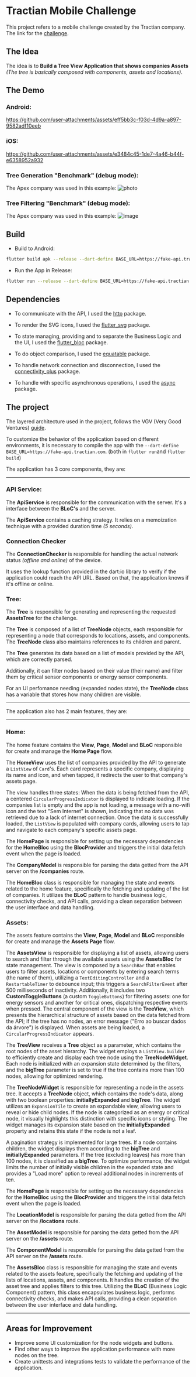 # Tractian Mobile Challenge

  

This project refers to a mobile challenge created by the Tractian company. The link for the [challenge](https://github.com/tractian/challenges/tree/main/mobile).

  

## The Idea

  

The idea is to **Build a Tree View Application that shows companies Assets**  _(The tree is basically composed with components, assets and locations)_.

  

## The Demo

### Android:


https://github.com/user-attachments/assets/eff5bb3c-f03d-4d9a-a897-9582adf10eeb


### iOS:



https://github.com/user-attachments/assets/e3484c45-1de7-4a46-b44f-e6358952a932


### Tree Generation "Benchmark" (debug mode):


The Apex company was used in this example:
![photo](https://github.com/user-attachments/assets/0e3479d8-1eb0-493d-833c-6f8bf80bc735)



### Tree Filtering "Benchmark" (debug mode):


The Apex company was used in this example:
![image](https://github.com/user-attachments/assets/bc8a38fd-44b8-4a84-a45d-c61ed51f6798)



## Build


- Build to Android:
```bash
flutter build apk --release --dart-define BASE_URL=https://fake-api.tractian.com
```
- Run the App in Release:
```bash
flutter run --release --dart-define BASE_URL=https://fake-api.tractian.com
```


## Dependencies

  

- To communicate with the API, I used the [http](https://pub.dev/packages/http) package.

- To render the SVG icons, I used the [flutter_svg](https://pub.dev/packages/flutter_svg) package.

- To state managing, providing and to separate the Business Logic and the UI, I used the [flutter_bloc](https://pub.dev/packages/flutter_bloc) package.

- To do object comparison, I used the [equatable](https://pub.dev/packages/equatable) package.

- To handle network connection and disconnection, I used the [connectivity_plus](https://pub.dev/packages/connectivity_plus) package.

- To handle with specific asynchronous operations, I used the [async](https://pub.dev/packages/async) package.

  

## The project

  

The layered architecture used in the project, follows the VGV (Very Good Ventures) [guide](https://verygood.ventures/blog/very-good-flutter-architecture).

To customize the behavior of the application based on different environments, it is necessary to compile the app with the `--dart-define BASE_URL=https://fake-api.tractian.com`. (both in `flutter run`and `flutter build`)
  

The application has 3 core components, they are:

  

---

### API Service:

The **ApiService** is responsible for the communication with the server. It's a interface between the **BLoC's** and the server.

  

The **ApiService** contains a caching strategy. It relies on a memoization technique with a provided duration time _(5 seconds)_.

  

### Connection Checker

The **ConnectionChecker** is responsible for handling the actual network status _(offline and online)_ of the device.

  

It uses the lookup function provided in the dart:io library to verify if the application could reach the API URL. Based on that, the application knows if it's offline or online.

  

### Tree:

The **Tree** is responsible for generating and representing the requested **AssetsTree** for the challenge.

  

The **Tree** is composed of a list of **TreeNode** objects, each responsible for representing a node that corresponds to locations, assets, and components. The **TreeNode** class also maintains references to its children and parent.

  

The **Tree** generates its data based on a list of models provided by the API, which are correctly parsed.

  

Additionally, it can filter nodes based on their value (their name) and filter them by critical sensor components or energy sensor components.

  

For an UI perfomance needing (expanded nodes state), the **TreeNode** class has a variable that stores how many children are visible.

  

---

The application also has 2 main features, they are:

  

---

### Home:

The home feature contains the **View**, **Page**, **Model** and **BLoC** responsible for create and manage the **Home Page** flow.

  

The **HomeView** uses the list of companies provided by the API to generate a `ListView` of `Card`'s. Each card represents a specific company, displaying its name and icon, and when tapped, it redirects the user to that company's assets page.

  

The view handles three states: When the data is being fetched from the API, a centered `CircularProgressIndicator` is displayed to indicate loading. If the companies list is empty and the app is not loading, a message with a no-wifi icon and the text "Sem Internet" is shown, indicating that no data was retrieved due to a lack of internet connection. Once the data is successfully loaded, the `ListView` is populated with company cards, allowing users to tap and navigate to each company's specific assets page.

  

The **HomePage** is responsible for setting up the necessary dependencies for the **HomeBloc** using the **BlocProvider** and triggers the initial data fetch event when the page is loaded.

  

The **CompanyModel** is responsible for parsing the data getted from the API server on the **/companies** route.

  

The **HomeBloc** class is responsible for managing the state and events related to the home feature, specifically the fetching and updating of the list of companies. It utilizes the **BLoC** pattern to handle business logic, connectivity checks, and API calls, providing a clean separation between the user interface and data handling.

  

### Assets:

The assets feature contains the **View**, **Page**, **Model** and **BLoC** responsible for create and manage the **Assets Page** flow.

  

The **AssetsView** is responsible for displaying a list of assets, allowing users to search and filter through the available assets using the **AssetsBloc** for state management. The view is composed by a `SearchBar` that enables users to filter assets, locations or components by entering search terms (the name of them), utilizing a `TextEditingController` and a `RestartableTimer` to debounce input; this triggers a `SearchFilterEvent` after 500 milliseconds of inactivity. Additionally, it includes two **CustomToggleButtons** (a custom `ToggleButtons`) for filtering assets: one for energy sensors and another for critical ones, dispatching respective events when pressed. The central component of the view is the **TreeView**, which presents the hierarchical structure of assets based on the data fetched from the API; if the tree has no nodes, an error message ("Erro ao buscar dados da árvore") is displayed. When assets are being loaded, a `CircularProgressIndicator` appears.

  

The **TreeView** receives a **Tree** object as a parameter, which contains the root nodes of the asset hierarchy. The widget employs a `ListView.builder` to efficiently create and display each tree node using the **TreeNodeWidget**. Each node is initialized with an expansion state determined by the filters, and the **bigTree** parameter is set to true if the tree contains more than 100 nodes, allowing for optimized rendering.

  

The **TreeNodeWidget** is responsible for representing a node in the assets tree. It accepts a **TreeNode** object, which contains the node's data, along with two boolean properties: **initiallyExpanded** and **bigTree**. The widget utilizes an `ExpansionTile` to create an expandable view, allowing users to reveal or hide child nodes. If the node is categorized as an energy or critical node, it visually highlights this distinction with specific icons or styling. The widget manages its expansion state based on the **initiallyExpanded** property and retains this state if the node is not a leaf.

A pagination strategy is implemented for large trees. If a node contains children, the widget displays them according to the **bigTree** and **initiallyExpanded** parameters. If the tree (excluding leaves) has more than 100 nodes, it is classified as a **bigTree**. To optimize performance, the widget limits the number of initially visible children in the expanded state and provides a "Load more" option to reveal additional nodes in increments of ten.

The **HomePage** is responsible for setting up the necessary dependencies for the **HomeBloc** using the **BlocProvider** and triggers the initial data fetch event when the page is loaded.

  

The **LocationModel** is responsible for parsing the data getted from the API server on the **/locations** route.

The **AssetModel** is responsible for parsing the data getted from the API server on the **/assets** route.

The **ComponentModel** is responsible for parsing the data getted from the API server on the **/assets** route.

  

The **AssetsBloc** class is responsible for managing the state and events related to the assets feature, specifically the fetching and updating of the lists of locations, assets, and components. It handles the creation of the asset tree and applies filters to this tree. Utilizing the **BLoC** (Business Logic Component) pattern, this class encapsulates business logic, performs connectivity checks, and makes API calls, providing a clean separation between the user interface and data handling.

---

## Areas for Improvement

- Improve some UI customization for the node widgets and buttons.
- Find other ways to improve the application performance with more nodes on the tree.
- Create unittests and integrations tests to validate the performance of the application.
